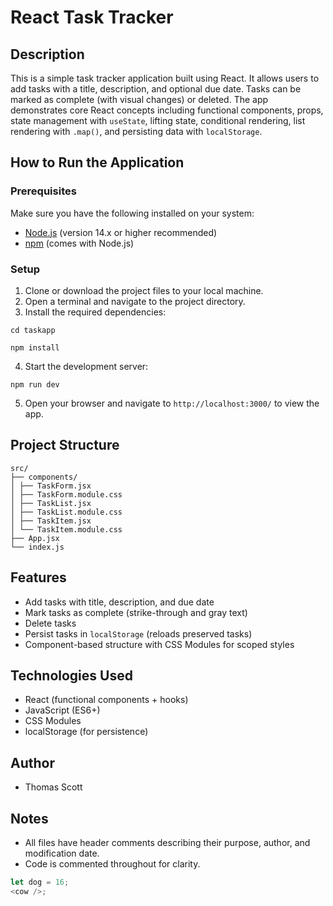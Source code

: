 # React Task Tracker

## Description

This is a simple task tracker application built using React. It allows users to add tasks with a title, description, and optional due date. Tasks can be marked as complete (with visual changes) or deleted. The app demonstrates core React concepts including functional components, props, state management with `useState`, lifting state, conditional rendering, list rendering with `.map()`, and persisting data with `localStorage`.

## How to Run the Application

### Prerequisites

Make sure you have the following installed on your system:

- [Node.js](https://nodejs.org/) (version 14.x or higher recommended)
- [npm](https://www.npmjs.com/) (comes with Node.js)

### Setup

1. Clone or download the project files to your local machine.
2. Open a terminal and navigate to the project directory.
3. Install the required dependencies:

```
cd taskapp
```

```
npm install
```

4. Start the development server:

```
npm run dev
```

5. Open your browser and navigate to `http://localhost:3000/` to view the app.

## Project Structure

```
src/
├── components/
│ ├── TaskForm.jsx
│ ├── TaskForm.module.css
│ ├── TaskList.jsx
│ ├── TaskList.module.css
│ ├── TaskItem.jsx
│ └── TaskItem.module.css
├── App.jsx
└── index.js

```

## Features

- Add tasks with title, description, and due date
- Mark tasks as complete (strike-through and gray text)
- Delete tasks
- Persist tasks in `localStorage` (reloads preserved tasks)
- Component-based structure with CSS Modules for scoped styles

## Technologies Used

- React (functional components + hooks)
- JavaScript (ES6+)
- CSS Modules
- localStorage (for persistence)

## Author

- Thomas Scott

## Notes

- All files have header comments describing their purpose, author, and modification date.
- Code is commented throughout for clarity.

```js
let dog = 16;
<cow />;
```
